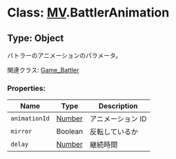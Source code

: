 # Class: [MV](MV.md).BattlerAnimation

## Type: Object

バトラーのアニメーションのパラメータ。

関連クラス: [Game_Battler](Game_Battler.md)

### Properties:

| Name          | Type                | Description       |
| ------------- | ------------------- | ----------------- |
| `animationId` | [Number](Number.md) | アニメーション ID |
| `mirror`      | Boolean             | 反転しているか    |
| `delay`       | [Number](Number.md) | 継続時間          |
